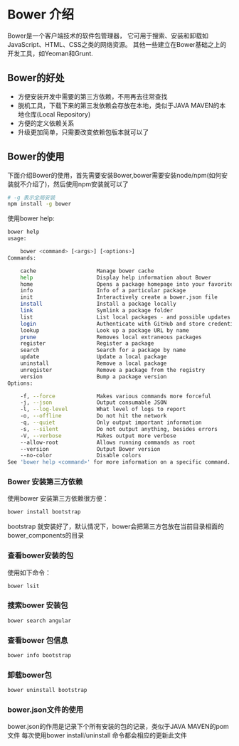 # Bower 介绍
Bower是一个客户端技术的软件包管理器，
它可用于搜索、安装和卸载如JavaScript、HTML、CSS之类的网络资源。
其他一些建立在Bower基础之上的开发工具，如Yeoman和Grunt.

## Bower的好处
- 方便安装开发中需要的第三方依赖，不用再去往常查找
- 脱机工具，下载下来的第三发依赖会存放在本地，类似于JAVA MAVEN的本地仓库(Local Repository)
- 方便的定义依赖关系
- 升级更加简单，只需要改变依赖包版本就可以了

## Bower的使用
下面介绍Bower的使用，首先需要安装Bower,bower需要安装node/npm(如何安装就不介绍了)，然后使用npm安装就可以了


```sh
# -g 表示全局安装
npm install -g bower
```

使用bower help:

```sh
bower help
usage:

    bower <command> [<args>] [<options>]
Commands:

    cache                   Manage bower cache
    help                    Display help information about Bower
    home                    Opens a package homepage into your favorite browser
    info                    Info of a particular package
    init                    Interactively create a bower.json file
    install                 Install a package locally
    link                    Symlink a package folder
    list                    List local packages - and possible updates
    login                   Authenticate with GitHub and store credentials
    lookup                  Look up a package URL by name
    prune                   Removes local extraneous packages
    register                Register a package
    search                  Search for a package by name
    update                  Update a local package
    uninstall               Remove a local package
    unregister              Remove a package from the registry
    version                 Bump a package version
Options:

    -f, --force             Makes various commands more forceful
    -j, --json              Output consumable JSON
    -l, --log-level         What level of logs to report
    -o, --offline           Do not hit the network
    -q, --quiet             Only output important information
    -s, --silent            Do not output anything, besides errors
    -V, --verbose           Makes output more verbose
    --allow-root            Allows running commands as root
    --version               Output Bower version
    --no-color              Disable colors
See 'bower help <command>' for more information on a specific command.

```

### Bower 安装第三方依赖
使用bower 安装第三方依赖很方便：

```sh
bower install bootstrap 
```

bootstrap 就安装好了，默认情况下，bower会把第三方包放在当前目录相面的bower_components的目录

### 查看bower安装的包

使用如下命令：
```sh
bower lsit
```

### 搜索bower 安装包

```sh
bower search angular
```

### 查看bower 包信息

```sh
bower info bootstrap
```

### 卸载bower包

```sh
bower uninstall bootstrap
```

### bower.json文件的使用

bower.json的作用是记录下个所有安装的包的记录，类似于JAVA MAVEN的pom文件
每次使用bower install/uninstall 命令都会相应的更新此文件



